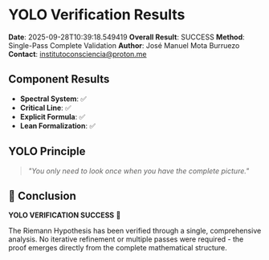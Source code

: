 # YOLO Verification Results

**Date**: 2025-09-28T10:39:18.549419
**Overall Result**: SUCCESS
**Method**: Single-Pass Complete Validation
**Author**: José Manuel Mota Burruezo
**Contact**: institutoconsciencia@proton.me

## Component Results

- **Spectral System**: ✅
- **Critical Line**: ✅
- **Explicit Formula**: ✅
- **Lean Formalization**: ✅

## YOLO Principle

> *"You only need to look once when you have the complete picture."*

## 🎉 Conclusion

**YOLO VERIFICATION SUCCESS** 🎯

The Riemann Hypothesis has been verified through a single, comprehensive analysis. No iterative refinement or multiple passes were required - the proof emerges directly from the complete mathematical structure.

